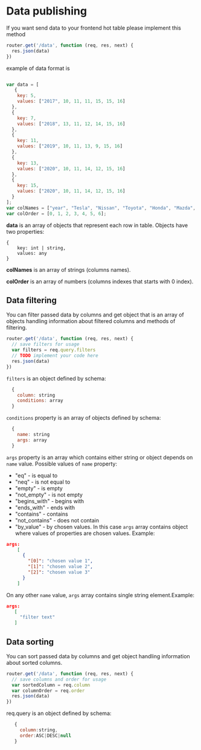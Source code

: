 # Data publishing

If you want send data to your frontend hot table please implement this method 

```javascript
router.get('/data', function (req, res, next) {
  res.json(data)
})
```

example of data format is 

```javascript

var data = [
   {
    key: 5,
    values: ["2017", 10, 11, 11, 15, 15, 16]
  },
  {
    key: 7,
    values: ["2018", 13, 11, 12, 14, 15, 16]
  },
  {
    key: 11,
    values: ["2019", 10, 11, 13, 9, 15, 16]
  },
  {
    key: 13,
    values: ["2020", 10, 11, 14, 12, 15, 16]
  },
  {
    key: 15,
    values: ["2020", 10, 11, 14, 12, 15, 16]
  }
];
var colNames = ["year", "Tesla", "Nissan", "Toyota", "Honda", "Mazda", "Ford"];
var colOrder = [0, 1, 2, 3, 4, 5, 6];

```
**data** is an array of objects that represent each row in table. Objects have two properties: 
```
{
    key: int | string,
    values: any
}
``` 

**colNames** is an array of strings (columns names).

**colOrder** is an array of numbers (columns indexes that starts with 0 index).

## Data filtering

You can filter passed data by columns and get object that is an array of objects handling information about filtered columns and methods of filtering. 

```javascript
router.get('/data', function (req, res, next) {
  // save filters for usage
  var filters = req.query.filters
  // TODO implement your code here
  res.json(data)
})
```

`filters` is an object defined by schema:

```javascript
  {
    column: string
    conditions: array
  }
```  
`conditions` property is an array of objects defined by schema:

```javascript
  {
    name: string
    args: array
  }
```

`args` property is an array which contains either string or object depends on `name` value.
Possible values of `name` property:

- "eq" - is equal to
- "neq" - is not equal to
- "empty" - is empty
- "not_empty" - is not empty
- "begins_with" - begins with
- "ends_with" - ends with
- "contains" - contains
- "not_contains" - does not contain
- "by_value" - by chosen values. In this case `args` array contains object where values of properties are chosen values. Example:

```json
args:
    [
      {
        "[0]": "chosen value 1",
        "[1]": "chosen value 2",
        "[2]": "chosen value 3"
      }
    ]
```    
On any other `name` value, `args` array contains single string element.Example:

 ```json
args:
    [
      "filter text"
    ]
```    


## Data sorting

You can sort passed data by columns and get object handling information about sorted columns.

```javascript
router.get('/data', function (req, res, next) {
  // save columns and order for usage
  var sortedColumn = req.column
  var columnOrder = req.order
  res.json(data)
})
```

req.query is an object defined by schema:

```javascript 
   { 
     column:string,
     order:ASC|DESC|null
   }
```